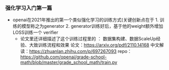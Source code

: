 
### 强化学习入门第一篇
- openai在2021年推出的第一个类似强化学习的训练方式(关键创新点在于 1. 训练的模型称之为generator 2. generator训练好后，基于他的weight额外增加LOSS训练一个 verifier
    - 论文里还详细描述了这个训练过程里的 ： 数据集构建、数据ScaleUp经验、大致训练流程和效果
论文：https://arxiv.org/pdf/2110.14168
中文解读：https://zhuanlan.zhihu.com/p/697267093
repo：https://github.com/openai/grade-school-math/blob/master/grade_school_math/train.py
